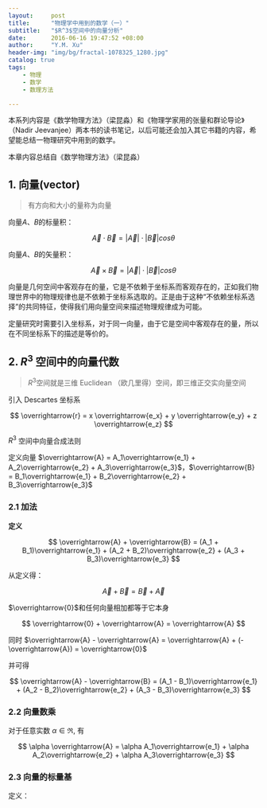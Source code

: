 ```yaml
---
layout:     post
title:      "物理学中用到的数学（一）"
subtitle:   "$R^3$空间中的向量分析"
date:       2016-06-16 19:47:52 +08:00
author:     "Y.M. Xu"
header-img: "img/bg/fractal-1078325_1280.jpg"
catalog: true
tags:
    - 物理
    - 数学
    - 数理方法

---
```

本系列内容是《数学物理方法》（梁昆淼）和《物理学家用的张量和群论导论》（Nadir Jeevanjee）两本书的读书笔记，以后可能还会加入其它书籍的内容，希望能总结一物理研究中用到的数学。

本章内容总结自《数学物理方法》（梁昆淼）

## 1. 向量(vector)

>有方向和大小的量称为向量

向量$A$、$B$的标量积：

$$
\overrightarrow{A} \cdot \overrightarrow{B} = |\overrightarrow{A}|\cdot|\overrightarrow{B}| cos\theta
$$

向量$A$、$B$的矢量积：

$$
\overrightarrow{A} \times \overrightarrow{B} = |\overrightarrow{A}|\cdot|\overrightarrow{B}| cos\theta
$$

向量是几何空间中客观存在的量，它是不依赖于坐标系而客观存在的，正如我们物理世界中的物理规律也是不依赖于坐标系选取的。正是由于这种“不依赖坐标系选择”的共同特征，使得我们用向量空间来描述物理规律成为可能。

定量研究时需要引入坐标系，对于同一向量，由于它是空间中客观存在的量，所以在不同坐标系下的描述是等价的。

## 2. $R^3$ 空间中的向量代数

>$R^3$空间就是三维 Euclidean （欧几里得）空间，即三维正交实向量空间

引入 Descartes 坐标系

$$
\overrightarrow{r} = x \overrightarrow{e_x} + y \overrightarrow{e_y} + z \overrightarrow{e_z}
$$

$R^3$ 空间中向量合成法则

定义向量 $\overrightarrow{A} = A_1\overrightarrow{e_1} + A_2\overrightarrow{e_2} + A_3\overrightarrow{e_3}$，$\overrightarrow{B} = B_1\overrightarrow{e_1} + B_2\overrightarrow{e_2} + B_3\overrightarrow{e_3}$

### 2.1 加法

__定义__

$$
\overrightarrow{A} + \overrightarrow{B} = (A_1 + B_1)\overrightarrow{e_1} + (A_2 + B_2)\overrightarrow{e_2} + (A_3 + B_3)\overrightarrow{e_3}
$$

从定义得：

$$
\overrightarrow{A} + \overrightarrow{B} = \overrightarrow{B} + \overrightarrow{A}
$$

$\overrightarrow{0}$和任何向量相加都等于它本身

$$
\overrightarrow{0} + \overrightarrow{A} = \overrightarrow{A}
$$

同时 $\overrightarrow{A} - \overrightarrow{A} = \overrightarrow{A} + (-\overrightarrow{A}) = \overrightarrow{0}$ 

并可得

$$
\overrightarrow{A} - \overrightarrow{B} = (A_1 - B_1)\overrightarrow{e_1} + (A_2 - B_2)\overrightarrow{e_2} + (A_3 - B_3)\overrightarrow{e_3}
$$

### 2.2 向量数乘

对于任意实数 $\alpha \in \Re$, 有

$$
\alpha \overrightarrow{A} = \alpha A_1\overrightarrow{e_1} + \alpha A_2\overrightarrow{e_2} + \alpha A_3\overrightarrow{e_3}
$$

### 2.3 向量的标量基

定义：


